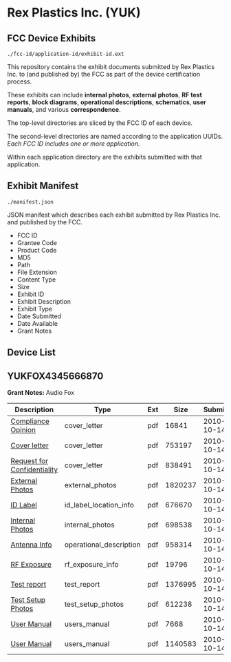 # Rex Plastics Inc. (YUK)
## FCC Device Exhibits

```
./fcc-id/application-id/exhibit-id.ext
```

This repository contains the exhibit documents submitted by Rex Plastics Inc. to (and published by) the FCC as part of the device certification process.

These exhibits can include **internal photos**, **external photos**, **RF test reports**, **block diagrams**, **operational descriptions**, **schematics**, **user manuals**, and various **correspondence**.

The top-level directories are sliced by the FCC ID of each device.

The second-level directories are named according to the application UUIDs. *Each FCC ID includes one or more application.*

Within each application directory are the exhibits submitted with that application. 

## Exhibit Manifest

```
./manifest.json
```

JSON manifest which describes each exhibit submitted by Rex Plastics Inc. and published by the FCC.

- FCC ID
- Grantee Code
- Product Code
- MD5
- Path
- File Extension
- Content Type
- Size
- Exhibit ID
- Exhibit Description
- Exhibit Type
- Date Submitted
- Date Available
- Grant Notes

## Device List
## YUKFOX4345666870
**Grant Notes:** Audio Fox

| Description | Type | Ext | Size | Submitted | Available |
| ----------- | ---- | --- | ---- | --------- | --------- |
| [Compliance Opinion](YUKFOX4345666870/62af5744dc6336e0e900da522a7d658a/1360536.pdf) | cover_letter | pdf | 16841 | 2010-10-14 | 2010-10-14 |
| [Cover letter](YUKFOX4345666870/62af5744dc6336e0e900da522a7d658a/1360537.pdf) | cover_letter | pdf | 753197 | 2010-10-14 | 2010-10-14 |
| [Request for Confidentiality](YUKFOX4345666870/62af5744dc6336e0e900da522a7d658a/1360544.pdf) | cover_letter | pdf | 838491 | 2010-10-14 | 2010-10-14 |
| [External Photos](YUKFOX4345666870/62af5744dc6336e0e900da522a7d658a/1360538.pdf) | external_photos | pdf | 1820237 | 2010-10-14 | 2010-10-14 |
| [ID Label](YUKFOX4345666870/62af5744dc6336e0e900da522a7d658a/1360541.pdf) | id_label_location_info | pdf | 676670 | 2010-10-14 | 2010-10-14 |
| [Internal Photos](YUKFOX4345666870/62af5744dc6336e0e900da522a7d658a/1360543.pdf) | internal_photos | pdf | 698538 | 2010-10-14 | 2010-10-14 |
| [Antenna Info](YUKFOX4345666870/62af5744dc6336e0e900da522a7d658a/1360535.pdf) | operational_description | pdf | 958314 | 2010-10-14 | 2010-10-14 |
| [RF Exposure](YUKFOX4345666870/62af5744dc6336e0e900da522a7d658a/1360547.pdf) | rf_exposure_info | pdf | 19796 | 2010-10-14 | 2010-10-14 |
| [Test report](YUKFOX4345666870/62af5744dc6336e0e900da522a7d658a/1360546.pdf) | test_report | pdf | 1376995 | 2010-10-14 | 2010-10-14 |
| [Test Setup Photos](YUKFOX4345666870/62af5744dc6336e0e900da522a7d658a/1360558.pdf) | test_setup_photos | pdf | 612238 | 2010-10-14 | 2010-10-14 |
| [User Manual](YUKFOX4345666870/62af5744dc6336e0e900da522a7d658a/1360539.pdf) | users_manual | pdf | 7668 | 2010-10-14 | 2010-10-14 |
| [User Manual](YUKFOX4345666870/62af5744dc6336e0e900da522a7d658a/1360542.pdf) | users_manual | pdf | 1140583 | 2010-10-14 | 2010-10-14 |

